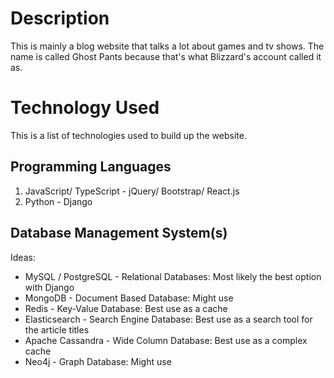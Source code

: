 # Description
This is mainly a blog website that talks a lot about games and tv shows.  The name is called Ghost Pants because that's what Blizzard's account called it as.

# Technology Used
This is a list of technologies used to build up the website.

## Programming Languages
1. JavaScript/ TypeScript - jQuery/ Bootstrap/ React.js
2. Python - Django

## Database Management System(s)
Ideas:
* MySQL / PostgreSQL - Relational Databases: Most likely the best option with Django
* MongoDB - Document Based Database: Might use
* Redis - Key-Value Database: Best use as a cache
* Elasticsearch - Search Engine Database: Best use as a search tool for the article titles
* Apache Cassandra - Wide Column Database: Best use as a complex cache
* Neo4j - Graph Database: Might use
